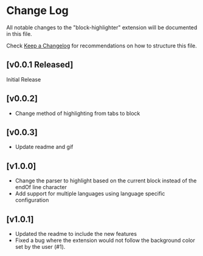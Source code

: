 # Change Log

All notable changes to the "block-highlighter"
extension will be documented in this file.

Check
[Keep a Changelog](http://keepachangelog.com/) for
recommendations on how to structure this file.

## [v0.0.1 Released]

Initial Release

## [v0.0.2]

- Change method of highlighting from tabs to block

## [v0.0.3]

- Update readme and gif

## [v1.0.0]

- Change the parser to highlight based on the current block instead of the endOf line character
- Add support for multiple languages using language specific configuration

## [v1.0.1]

- Updated the readme to include the new features
- Fixed a bug where the extension would not follow the background color set by the user (#1).
